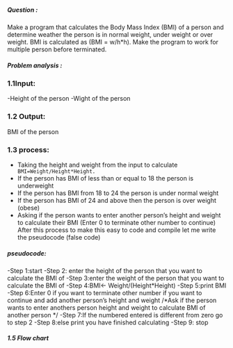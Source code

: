 ##### Question :
   Make a program that calculates the Body Mass Index (BMI) of a person and determine weather the person is
  in normal weight, under weight or over weight. BMI is calculated as (BMI = w/h*h). Make the program to
  work for multiple person before terminated.
##### Problem analysis :

### 1.1Input:
-Height of the person
-Wight of the person

### 1.2 Output:
BMI of the person 
 
### 1.3 process:
-	Taking the height and weight from the input to calculate 
```	BMI=Weight/Height*Height.```
-	If the person has BMI of less than or equal to 18 the person is underweight 
-	If the person has BMI from 18 to 24 the person is under normal weight
-	If the person has BMI of 24 and above then the person is over weight (obese)
-	Asking if the person wants to enter another person’s height and weight to calculate their BMI (Enter 0 to terminate other number to continue)
After this process to make this easy to code and compile let me write the pseudocode (false code)

#####  pseudocode:
-Step 1:start 
-Step 2: enter the height of the person that you want to calculate the BMI of
-Step 3:enter the weight of the person that you want to calculate the BMI of
-Step 4:BMI← Weight/(Height*Height)
-Step 5:print BMI
-Step 6:Enter 0 if you want to terminate other number if you want to continue and add another person’s height and weight /*Ask if the person wants to enter anothers person height and weight to calculate BMI of another person */
-Step 7:If the numbered entered is different from zero go to step 2
-Step 8:else print you have finished calculating 
-Step 9: stop

##### 1.5 Flow chart
